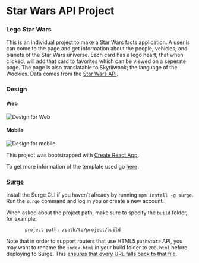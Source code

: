 # Star Wars API Project

### Lego Star Wars

This is an individual project to make a Star Wars facts application. A user is can come to the page and get information about the people, vehicles, and planets of the Star Wars universe. Each card has a lego heart, that when clicked, will add that card to favorites which can be viewed on a seperate page. The page is also translatable to Skyriiwook; the language of the Wookies.
Data comes from the [Star Wars API](https://swapi.co/).

### Design

#### Web

![Design for Web](https://i.imgur.com/DqebSLB.png)

#### Mobile

![Design for mobile](https://i.imgur.com/RKbKDmq.png)

This project was bootstrapped with [Create React App](https://github.com/facebookincubator/create-react-app).

To get more information of the template used go [here](https://github.com/facebookincubator/create-react-app/blob/master/packages/react-scripts/template/README.md).



### [Surge](https://surge.sh/)

Install the Surge CLI if you haven’t already by running `npm install -g surge`. Run the `surge` command and log in you or create a new account.

When asked about the project path, make sure to specify the `build` folder, for example:

```sh
       project path: /path/to/project/build
```

Note that in order to support routers that use HTML5 `pushState` API, you may want to rename the `index.html` in your build folder to `200.html` before deploying to Surge. This [ensures that every URL falls back to that file](https://surge.sh/help/adding-a-200-page-for-client-side-routing).

